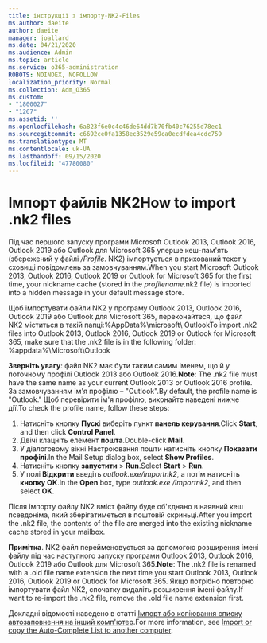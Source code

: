 ```yaml
---
title: інструкції з імпорту-NK2-Files
ms.author: daeite
author: daeite
manager: joallard
ms.date: 04/21/2020
ms.audience: Admin
ms.topic: article
ms.service: o365-administration
ROBOTS: NOINDEX, NOFOLLOW
localization_priority: Normal
ms.collection: Adm_O365
ms.custom:
- "1800027"
- "1267"
ms.assetid: ''
ms.openlocfilehash: 6a823f6e0c4c46de64dd7b70fb40c76255d78ec1
ms.sourcegitcommit: c6692ce0fa1358ec3529e59ca0ecdfdea4cdc759
ms.translationtype: MT
ms.contentlocale: uk-UA
ms.lasthandoff: 09/15/2020
ms.locfileid: "47780080"
---
```

# <a name="how-to-import-nk2-files"></a><span data-ttu-id="ec10b-102">Імпорт файлів NK2</span><span class="sxs-lookup"><span data-stu-id="ec10b-102">How to import .nk2 files</span></span> 

<span data-ttu-id="ec10b-103">Під час першого запуску програми Microsoft Outlook 2013, Outlook 2016, Outlook 2019 або Outlook для Microsoft 365 уперше кеш-пам'ять (збережений у файлі */Profile*. NK2) імпортується в прихований текст у сховищі повідомлень за замовчуванням.</span><span class="sxs-lookup"><span data-stu-id="ec10b-103">When you start Microsoft Outlook 2013, Outlook 2016, Outlook 2019 or Outlook for Microsoft 365 for the first time, your nickname cache (stored in the *profilename*.nk2 file) is imported into a hidden message in your default message store.</span></span>

<span data-ttu-id="ec10b-104">Щоб імпортувати файли NK2 у програму Outlook 2013, Outlook 2016, Outlook 2019 або Outlook для Microsoft 365, переконайтеся, що файл NK2 міститься в такій папці:%AppData%\microsoft\ Outlook</span><span class="sxs-lookup"><span data-stu-id="ec10b-104">To import .nk2 files into Outlook 2013, Outlook 2016, Outlook 2019 or Outlook for Microsoft 365, make sure that the .nk2 file is in the following folder: %appdata%\Microsoft\Outlook</span></span>

<span data-ttu-id="ec10b-105">**Зверніть увагу**: файл NK2 має бути таким самим іменем, що й у поточному профілі Outlook 2013 або Outlook 2016.</span><span class="sxs-lookup"><span data-stu-id="ec10b-105">**Note**: The .nk2 file must have the same name as your current Outlook 2013 or Outlook 2016 profile.</span></span> <span data-ttu-id="ec10b-106">За замовчуванням ім'я профілю – "Outlook".</span><span class="sxs-lookup"><span data-stu-id="ec10b-106">By default, the profile name is "Outlook."</span></span> <span data-ttu-id="ec10b-107">Щоб перевірити ім'я профілю, виконайте наведені нижче дії.</span><span class="sxs-lookup"><span data-stu-id="ec10b-107">To check the profile name, follow these steps:</span></span> 
1. <span data-ttu-id="ec10b-108">Натисніть кнопку **Пуск**і виберіть пункт **панель керування**.</span><span class="sxs-lookup"><span data-stu-id="ec10b-108">Click **Start**, and then click **Control Panel**.</span></span>
2. <span data-ttu-id="ec10b-109">Двічі клацніть елемент **пошта**.</span><span class="sxs-lookup"><span data-stu-id="ec10b-109">Double-click **Mail**.</span></span>
3. <span data-ttu-id="ec10b-110">У діалоговому вікні Настроювання пошти натисніть кнопку **Показати профілі**.</span><span class="sxs-lookup"><span data-stu-id="ec10b-110">In the Mail Setup dialog box, select **Show Profiles**.</span></span>
4. <span data-ttu-id="ec10b-111">Натисніть кнопку **запустити**  >  **Run**.</span><span class="sxs-lookup"><span data-stu-id="ec10b-111">Select **Start** > **Run**.</span></span>
5. <span data-ttu-id="ec10b-112">У полі **Відкрити** введіть *outlook.exe/importnk2*, а потім натисніть **кнопку OK**.</span><span class="sxs-lookup"><span data-stu-id="ec10b-112">In the **Open** box, type *outlook.exe /importnk2*, and then select **OK**.</span></span> 

<span data-ttu-id="ec10b-113">Після імпорту файлу NK2 вміст файлу буде об'єднано в наявний кеш псевдоніма, який зберігатиметься в поштовій скриньці.</span><span class="sxs-lookup"><span data-stu-id="ec10b-113">After you import the .nk2 file, the contents of the file are merged into the existing nickname cache stored in your mailbox.</span></span>

<span data-ttu-id="ec10b-114">**Примітка**. NK2 файл перейменовується за допомогою розширення імені файлу під час наступного запуску програми Outlook 2013, Outlook 2016, Outlook 2019 або Outlook для Microsoft 365.</span><span class="sxs-lookup"><span data-stu-id="ec10b-114">**Note**: The .nk2 file is renamed with a .old file name extension the next time you start Outlook 2013, Outlook 2016, Outlook 2019 or Outlook for Microsoft 365.</span></span> <span data-ttu-id="ec10b-115">Якщо потрібно повторно імпортувати файл NK2, спочатку видаліть розширення імені файлу.</span><span class="sxs-lookup"><span data-stu-id="ec10b-115">If want to re-import the .nk2 file, remove the .old file name extension first.</span></span>

<span data-ttu-id="ec10b-116">Докладні відомості наведено в статті [Імпорт або копіювання списку автозаповнення на інший комп'ютер](https://support.microsoft.com/help/2806550/how-to-import-nk2-files-into-outlook%).</span><span class="sxs-lookup"><span data-stu-id="ec10b-116">For more information, see [Import or copy the Auto-Complete List to another computer](https://support.microsoft.com/help/2806550/how-to-import-nk2-files-into-outlook%).</span></span>
